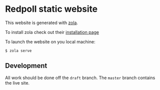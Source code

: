 # Redpoll static website

This website is generated with [zola](https://www.getzola.org/).

To install zola check out their [installation page](https://www.getzola.org/documentation/getting-started/installation/)

To launch the website on you local machine:

```
$ zola serve
```

## Development

All work should be done off the `draft` branch. The `master` branch contains the live site.
